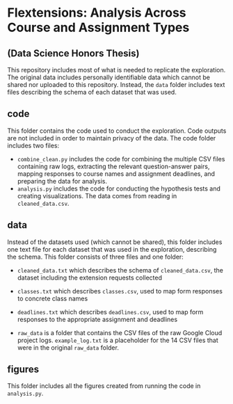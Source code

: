 # Flextensions: Analysis Across Course and Assignment Types 

## (Data Science Honors Thesis)

This repository includes most of what is needed to replicate the exploration. The original data includes personally identifiable data which cannot be shared nor uploaded to this repository. Instead, the `data` folder includes text files describing the schema of each dataset that was used.

## code

This folder contains the code used to conduct the exploration. Code outputs are not included in order to maintain privacy of the data. The code folder includes two files:

* `combine_clean.py` includes the code for combining the multiple CSV files containing raw logs, extracting the relevant question-answer pairs, mapping responses to course names and assignment deadlines, and preparing the data for analysis.
* `analysis.py` includes the code for conducting the hypothesis tests and creating visualizations. The data comes from reading in `cleaned_data.csv`.

## data

Instead of the datasets used (which cannot be shared), this folder includes one text file for each dataset that was used in the exploration, describing the schema. This folder consists of three files and one folder:

* `cleaned_data.txt` which describes the schema of `cleaned_data.csv`, the dataset including the extension requests collected
* `classes.txt` which describes `classes.csv`, used to map form responses to concrete class names
* `deadlines.txt` which describes `deadlines.csv`, used to map form responses to the appropriate assignment and deadlines

* `raw_data` is a folder that contains the CSV files of the raw Google Cloud project logs. `example_log.txt` is a placeholder for the 14 CSV files that were in the original `raw_data` folder.

## figures

This folder includes all the figures created from running the code in `analysis.py`. 
